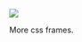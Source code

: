 ![](https://db-feed.s3.amazonaws.com/legacy/shotwin-2022-04-27_19-11-35-1651101119.png)

More css frames. 
